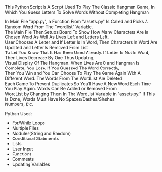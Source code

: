This Python Script Is A Script Used To Play The Classic Hangman Game, In Which You Guess Letters To Solve Words Without Completing Hangman

In Main File "app.py", a Function From "assets.py" Is Called and Picks A Random Word From The "wordlist" Variable.<br>
The Main File Then Setups Board To Show How Many Characters Are In Chosen Word As Well As Lives Left and Letters Left.<br>
User Chooses A Letter and If Letter Is In Word, Then Characters In Word Are Updated and Letter Is Removed From List<br>
To Let You Know That It Has Been Used Already. If Letter Is Not In Word, Then Lives Decrease By One Thus Updating, <br>
Visual Display Of The Hangman. When Lives Are 0 and Hangman Is Complete, You Lose. If You Guessed The Word Correctly,<br>
Then You Win and You Can Choose To Play The Game Again With A Different Word. The Words From The WordList Are Deleted<br>
Each Game To Prevent Duplicates So You'll Have A New Word Each Time You Play Again. Words Can Be Added or Removed From<br>
WordList by Changing Them In The WordList Variable in "assets.py." If This Is Done, Words Must Have No Spaces/Dashes/Slashes<br>
Numbers, Etc.

Python Used:

- For/While Loops
- Multiple Files
- Modules(String and Random)
- Conditional Statements
- Lists 
- User Input
- Functions
- Comments
- Updating Variables